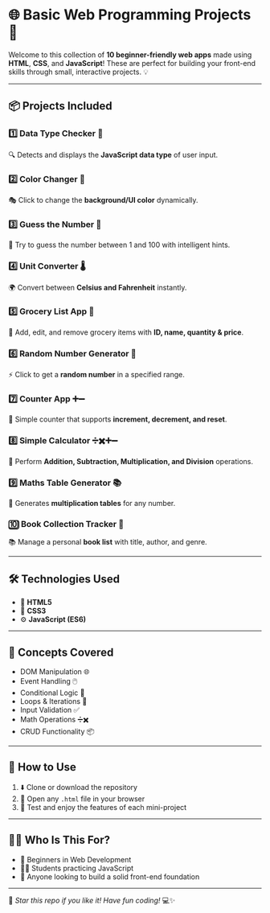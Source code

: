 # 🌐 Basic Web Programming Projects 🚀

Welcome to this collection of **10 beginner-friendly web apps** made using **HTML**, **CSS**, and **JavaScript**! These are perfect for building your front-end skills through small, interactive projects. 💡

---

## 📦 Projects Included

### 1️⃣ Data Type Checker 🧠
🔍 Detects and displays the **JavaScript data type** of user input.

### 2️⃣ Color Changer 🎨
🎭 Click to change the **background/UI color** dynamically.

### 3️⃣ Guess the Number 🔢
🎯 Try to guess the number between 1 and 100 with intelligent hints.

### 4️⃣ Unit Converter 🌡️
🌍 Convert between **Celsius and Fahrenheit** instantly.

### 5️⃣ Grocery List App 🛒
📝 Add, edit, and remove grocery items with **ID, name, quantity & price**.

### 6️⃣ Random Number Generator 🎲
⚡ Click to get a **random number** in a specified range.

### 7️⃣ Counter App ➕➖
🔄 Simple counter that supports **increment, decrement, and reset**.

### 8️⃣ Simple Calculator ➗✖️➕➖
🧮 Perform **Addition, Subtraction, Multiplication, and Division** operations.

### 9️⃣ Maths Table Generator 📚
📏 Generates **multiplication tables** for any number.

### 🔟 Book Collection Tracker 📖
📚 Manage a personal **book list** with title, author, and genre.

---

## 🛠️ Technologies Used

- 🧱 **HTML5**
- 🎨 **CSS3**
- ⚙️ **JavaScript (ES6)**

---

## 🧠 Concepts Covered

- DOM Manipulation 🌐  
- Event Handling 🖱️  
- Conditional Logic 🔄  
- Loops & Iterations 🔁  
- Input Validation ✅  
- Math Operations ➗✖️  
- CRUD Functionality 📦  

---

## 📌 How to Use

1. ⬇️ Clone or download the repository  
2. 📂 Open any `.html` file in your browser  
3. 🧪 Test and enjoy the features of each mini-project  

---

## 👨‍💻 Who Is This For?

- 🚀 Beginners in Web Development  
- 👩‍🎓 Students practicing JavaScript  
- 🧰 Anyone looking to build a solid front-end foundation  

---

🌟 *Star this repo if you like it! Have fun coding!* 💻✨
